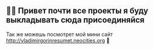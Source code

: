 👍🏻 Привет почти все проекты я буду выкладывать сюда присоединяйся
-------------------------------------------------------------------
Так же можешь посмотрет мой мини сайт http://vladimirgorinresumet.neocities.org 🤗